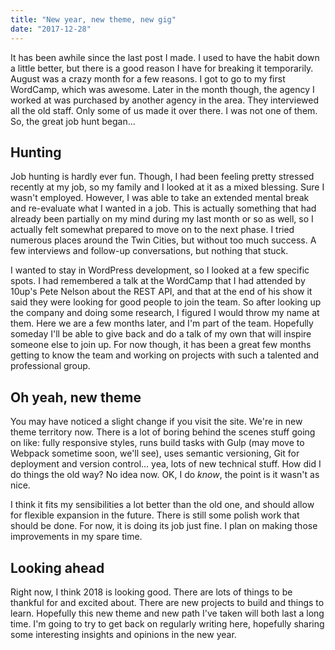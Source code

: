 ```yaml
---
title: "New year, new theme, new gig"
date: "2017-12-28"
---
```


It has been awhile since the last post I made. I used to have the habit down a little better, but there is a good reason I have for breaking it temporarily. August was a crazy month for a few reasons. I got to go to my first WordCamp, which was awesome. Later in the month though, the agency I worked at was purchased by another agency in the area. They interviewed all the old staff. Only some of us made it over there. I was not one of them. So, the great job hunt began...

## Hunting

Job hunting is hardly ever fun. Though, I had been feeling pretty stressed recently at my job, so my family and I looked at it as a mixed blessing. Sure I wasn't employed. However, I was able to take an extended mental break and re-evaluate what I wanted in a job. This is actually something that had already been partially on my mind during my last month or so as well, so I actually felt somewhat prepared to move on to the next phase. I tried numerous places around the Twin Cities, but without too much success. A few interviews and follow-up conversations, but nothing that stuck.

I wanted to stay in WordPress development, so I looked at a few specific spots. I had remembered a talk at the WordCamp that I had attended by 10up's Pete Nelson about the REST API, and that at the end of his show it said they were looking for good people to join the team. So after looking up the company and doing some research, I figured I would throw my name at them. Here we are a few months later, and I'm part of the team. Hopefully someday I'll be able to give back and do a talk of my own that will inspire someone else to join up. For now though, it has been a great few months getting to know the team and working on projects with such a talented and professional group.

## Oh yeah, new theme

You may have noticed a slight change if you visit the site. We're in new theme territory now. There is a lot of boring behind the scenes stuff going on like: fully responsive styles, runs build tasks with Gulp (may move to Webpack sometime soon, we'll see), uses semantic versioning, Git for deployment and version control... yea, lots of new technical stuff. How did I do things the old way? No idea now. OK, I do _know_, the point is it wasn't as nice.

I think it fits my sensibilities a lot better than the old one, and should allow for flexible expansion in the future. There is still some polish work that should be done. For now, it is doing its job just fine. I plan on making those improvements in my spare time.

## Looking ahead

Right now, I think 2018 is looking good. There are lots of things to be thankful for and excited about. There are new projects to build and things to learn. Hopefully this new theme and new path I've taken will both last a long time. I'm going to try to get back on regularly writing here, hopefully sharing some interesting insights and opinions in the new year.
